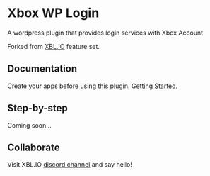 # Xbox WP Login
A wordpress plugin that provides login services with Xbox Account

Forked from [XBL.IO](https://xbl.io) feature set.

## Documentation
Create your apps before using this plugin. [Getting Started](https://xbl.io/guides/creating_apps).

## Step-by-step
Coming soon...

## Collaborate
Visit XBL.IO [discord channel](https://discord.gg/x6kk8M2) and say hello!
